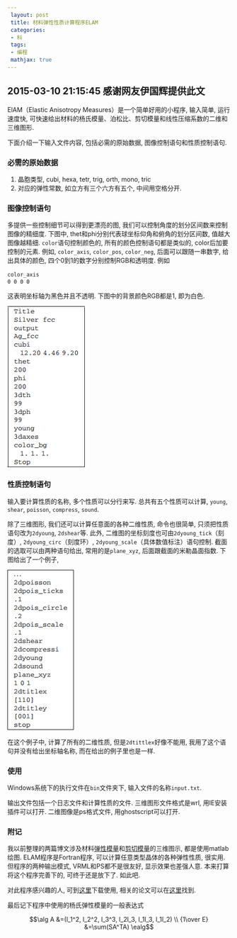 ```yaml
---
 layout: post
 title: 材料弹性性质计算程序ELAM
 categories:
 - 科
 tags:
 - 编程
 mathjax: true
---
```


## 2015-03-10 21:15:45 感谢网友伊国辉提供此文

ElAM（Elastic Anisotropy Measures）是一个简单好用的小程序, 输入简单, 运行速度快, 可快速给出材料的杨氏模量、泊松比、剪切模量和线性压缩系数的二维和三维图形.

下面介绍一下输入文件内容, 包括必需的原始数据, 图像控制语句和性质控制语句.

### 必需的原始数据

1. 晶胞类型, cubi, hexa, tetr, trig, orth, mono, tric
2. 对应的弹性常数, 如立方有三个六方有五个, 中间用空格分开.

### 图像控制语句

多提供一些控制细节可以得到更漂亮的图, 我们可以控制角度的划分区间数来控制图像的精细度. 下图中, thet和phi分别代表球坐标仰角和俯角的划分区间数, 值越大图像越精细. `color`语句控制颜色的, 所有的颜色控制语句都是类似的, color后加要控制的元素. 例如, `color_axis`, `color_pos`, `color_neg`, 后面可以跟随一串数字, 给出具体的颜色, 四个0到1的数字分别控制RGB和透明度. 例如

	color_axis
	0 0 0 0

这表明坐标轴为黑色并且不透明. 下图中的背景颜色RGB都是1, 即为白色.

![](/pic/ELAM-1.png)

### 性质控制语句

输入要计算性质的名称, 多个性质可以分行来写. 总共有五个性质可以计算, `young`, `shear`, `poisson`, `compress`, `sound`.

除了三维图形, 我们还可以计算任意面的各种二维性质, 命令也很简单, 只须把性质语句改为`2dyoung`, `2dshear`等. 此外, 二维图的坐标刻度也可由`2dyoung_tick`（刻度）, `2dyoung_circ`（刻度环）, `2dyoung_scale`（具体数值标注）语句控制. 截面的选取可以由两种语句给出, 常用的是`plane_xyz`, 后面跟截面的米勒晶面指数. 下图给出了一个例子,

![](/pic/ELAM-2.png)

在这个例子中, 计算了所有的二维性质, 但是`2dtittlex`好像不能用, 我用了这个语句并没有给出坐标轴名称, 而在给出的例子里也是一样.

### 使用

Windows系统下的执行文件在`bin`文件夹下, 输入文件的名称`input.txt`.

输出文件包括一个日志文件和计算性质的文件. 三维图形文件格式是wrl, 用IE安装插件可以打开. 二维图像是ps格式文件, 用ghostscript可以打开.

### 附记

我以前整理的两篇博文涉及材料[弹性模量](http://jerkwin.github.io/2014/04/17/材料弹性模量各向异性的三维图示方法)和[剪切模量](http://jerkwin.github.io/2014/10/03/剪切模量各向异性)的三维图示, 都是使用matlab绘图.
ELAM程序是Fortran程序, 可以计算任意类型晶体的各种弹性性质, 很实用.
但程序的两种输出模式, VRML和PS都不是很友好, 显示效果也差强人意.
本来打算将这个程序完善下的, 可终于还是放下了. 如此吧.

对此程序感兴趣的人, 可到[这里](http://cpc.cs.qub.ac.uk/summaries/AEHB_v1_0.html)下载使用, 相关的论文可以在[这里](http://www.sciencedirect.com/science/article/pii/S0010465510003401)找到.

最后记下程序中使用的杨氏弹性模量的一般表达式

$$\alg
A &=(l_1^2, l_2^2, l_3^3, l_2l_3, l_1l_3, l_1l_2) \\
{1\over E} &=\sum(SA^TA)
\ealg$$

